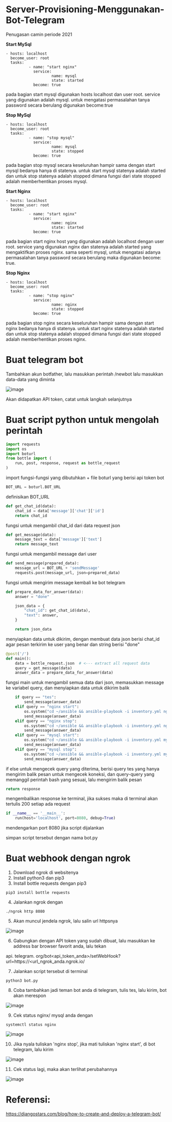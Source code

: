 # Server-Provisioning-Menggunakan-Bot-Telegram

Penugasan camin periode 2021

**Start MySql**
```
- hosts: localhost
  become_user: root
  tasks:
          - name: "start nginx"
            service:
                    name: mysql
                    state: started
            become: true
```
pada bagian start mysql digunakan hosts localhost dan user root. service yang digunakan adalah mysql. untuk mengatasi permasalahan tanya password secara berulang digunakan become:true

**Stop MySql**
```
- hosts: localhost
  become_user: root
  tasks:
          - name: "stop mysql"
            service:
                    name: mysql
                    state: stopped
            become: true
```
pada bagian stop mysql secara keseluruhan hampir sama dengan start mysql bedanya hanya di statenya. untuk start mysql statenya adalah started dan untuk stop statenya adalah stopped dimana fungsi dari state stopped adalah memberhentikan proses mysql.

**Start Nginx**
```
- hosts: localhost
  become_user: root
  tasks:
          - name: "start nginx"
            service:
                    name: nginx
                    state: started
            become: true
```
pada bagian start nginx host yang digunakan adalah localhost dengan user root. service yang digunakan nginx dan statenya adalah started yang mengaktifkan proses nginx. sama seperti mysql, untuk mengatasi adanya permasalahan tanya password secara berulang maka digunakan become: true.

**Stop Nginx**
```
- hosts: localhost
  become_user: root
  tasks:
          - name: "stop nginx"
            service:
                    name: nginx
                    state: stopped
            become: true
```
pada bagian stop nginx secara keseluruhan hampir sama dengan start nginx bedanya hanya di statenya. untuk start nginx statenya adalah started dan untuk stop statenya adalah stopped dimana fungsi dari state stopped adalah memberhentikan proses nginx.

# Buat telegram bot

Tambahkan akun botfather, lalu masukkan perintah /newbot lalu masukkan data-data yang diminta

![image](https://user-images.githubusercontent.com/11045113/115054946-0c9cee80-9f0b-11eb-8cd5-156a24c3722a.png)

Akan didapatkan API token, catat untuk langkah selanjutnya

# Buat script python untuk mengolah perintah

```python
import requests
import os
import boturl
from bottle import (
    run, post, response, request as bottle_request
)
```

import fungsi-fungsi yang dibutuhkan + file boturl yang berisi api token bot

```python
BOT_URL = boturl.BOT_URL
```

definisikan BOT_URL

```python
def get_chat_id(data):
    chat_id = data['message']['chat']['id']
    return chat_id
```

fungsi untuk mengambil chat_id dari data request json

```python
def get_message(data):  
    message_text = data['message']['text']
    return message_text
```

fungsi untuk mengambil message dari user

```python
def send_message(prepared_data):  
    message_url = BOT_URL + 'sendMessage'
    requests.post(message_url, json=prepared_data)
```

fungsi untuk mengirim message kembali ke bot telegram

```python
def prepare_data_for_answer(data):  
    answer = "done"

    json_data = {
        "chat_id": get_chat_id(data),
        "text": answer,
    }

    return json_data
```

menyiapkan data untuk dikirim, dengan membuat data json berisi chat_id agar pesan terkirim ke user yang benar dan string berisi "done"

```python
@post('/')
def main():  
    data = bottle_request.json  # <--- extract all request data
    query = get_message(data)
    answer_data = prepare_data_for_answer(data)
```

fungsi main untuk mengambil semua data dari json, memasukkan message ke variabel query, dan menyiapkan data untuk dikirim balik

```python
	if query == "tes":
        send_message(answer_data)
    elif query == "nginx start":
        os.system("cd ~/ansible && ansible-playbook -i inventory.yml nginx_start.yml")
        send_message(answer_data)
    elif query == "nginx stop":
        os.system("cd ~/ansible && ansible-playbook -i inventory.yml nginx_stop.yml")
        send_message(answer_data)
    elif query == "mysql start":
        os.system("cd ~/ansible && ansible-playbook -i inventory.yml mysql_start.yml")
        send_message(answer_data)
    elif query == "mysql stop":
        os.system("cd ~/ansible && ansible-playbook -i inventory.yml mysql_stop.yml")
        send_message(answer_data)
```

if else untuk mengecek query yang diterima, berisi query tes yang hanya mengirim balik pesan untuk mengecek koneksi, dan query-query yang memanggil perintah bash yang sesuai, lalu mengirim balik pesan

```python
return response
```

mengembalikan response ke terminal, jika sukses maka di terminal akan tertulis 200 setiap ada request

```python
if __name__ == '__main__':  
    run(host='localhost', port=8080, debug=True)
```

mendengarkan port 8080 jika script dijalankan

simpan script tersebut dengan nama bot.py

# Buat webhook dengan ngrok

1. Download ngrok di websitenya
2. Install python3 dan pip3
3. Install bottle requests dengan pip3

```
pip3 install bottle requests  
```

4. Jalankan ngrok dengan

```
./ngrok http 8080
```

5. Akan muncul jendela ngrok, lalu salin url httpsnya

![image](https://user-images.githubusercontent.com/11045113/115055467-a82e5f00-9f0b-11eb-9091-d8c7c1c7f8ac.png)

6. Gabungkan dengan API token yang sudah dibuat, lalu masukkan ke address bar browser favorit anda, lalu tekan <enter>

api. telegram. org/bot<api_token_anda>/setWebHook?url=https://<url_ngrok_anda.ngrok.io/

7. Jalankan script tersebut di terminal

```
python3 bot.py
```

8. Coba tambahkan jadi teman bot anda di telegram, tulis tes, lalu kirim, bot akan merespon

![image](https://user-images.githubusercontent.com/11045113/115056457-16275600-9f0d-11eb-865c-35d514ae6cb9.png)

9. Cek status nginx/ mysql anda dengan

```
systemctl status nginx
```

![image](https://user-images.githubusercontent.com/11045113/115056729-63a3c300-9f0d-11eb-9ecf-1939e6b5cca8.png)

10. Jika nyala tuliskan 'nginx stop', jika mati tuliskan 'nginx start', di bot telegram, lalu kirim

![image](https://user-images.githubusercontent.com/11045113/115056814-7a4a1a00-9f0d-11eb-9a12-3ed3a12cbea2.png)

11. Cek status lagi, maka akan terlihat perubahannya

![image](https://user-images.githubusercontent.com/11045113/115056877-8afa9000-9f0d-11eb-8a8f-319932d9cd6a.png)

# Referensi:

https://djangostars.com/blog/how-to-create-and-deploy-a-telegram-bot/
